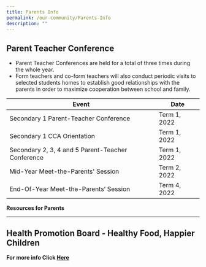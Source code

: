 ```yaml
---
title: Parents Info
permalink: /our-community/Parents-Info
description: ""
---
```

**Parent Teacher Conference**
-----------------------------

*   Parent Teacher Conferences are held for a total of three times during the whole year.
*   Form teachers and co-form teachers will also conduct periodic visits to selected students homes to establish good relationships with the parents in order to maximize cooperation between school and family.



| Event |Date | 
| -------- | -------- | 
| Secondary 1 Parent-Teacher Conference	     | Term 1, 2022     |
|Secondary 1 CCA Orientation 	| Term 1, 2022 
|Secondary 2, 3, 4 and 5 Parent-Teacher Conference| Term 1, 2022 
|Mid-Year Meet-the-Parents' Session	| Term 2, 2022
|End-Of-Year Meet-the-Parents’ Session	|Term 4, 2022

**Resources for Parents**  

----------------------------

**Health Promotion Board - Healthy Food, Happier Children**
-----------------------------------------------------------

**For more info Click [Here](https://changkatchangisec.moe.edu.sg/qql/slot/u144/Our%20Community/Parents%20Info/HPB.pdf)**